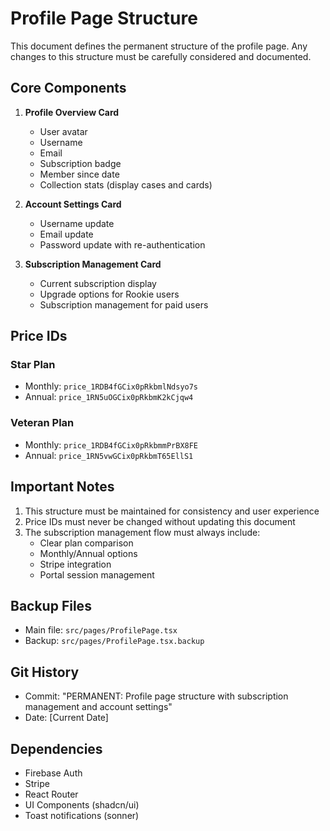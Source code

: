 # Profile Page Structure

This document defines the permanent structure of the profile page. Any changes to this structure must be carefully considered and documented.

## Core Components

1. **Profile Overview Card**
   - User avatar
   - Username
   - Email
   - Subscription badge
   - Member since date
   - Collection stats (display cases and cards)

2. **Account Settings Card**
   - Username update
   - Email update
   - Password update with re-authentication

3. **Subscription Management Card**
   - Current subscription display
   - Upgrade options for Rookie users
   - Subscription management for paid users

## Price IDs

### Star Plan
- Monthly: `price_1RDB4fGCix0pRkbmlNdsyo7s`
- Annual: `price_1RN5uOGCix0pRkbmK2kCjqw4`

### Veteran Plan
- Monthly: `price_1RDB4fGCix0pRkbmmPrBX8FE`
- Annual: `price_1RN5vwGCix0pRkbmT65EllS1`

## Important Notes

1. This structure must be maintained for consistency and user experience
2. Price IDs must never be changed without updating this document
3. The subscription management flow must always include:
   - Clear plan comparison
   - Monthly/Annual options
   - Stripe integration
   - Portal session management

## Backup Files
- Main file: `src/pages/ProfilePage.tsx`
- Backup: `src/pages/ProfilePage.tsx.backup`

## Git History
- Commit: "PERMANENT: Profile page structure with subscription management and account settings"
- Date: [Current Date]

## Dependencies
- Firebase Auth
- Stripe
- React Router
- UI Components (shadcn/ui)
- Toast notifications (sonner) 